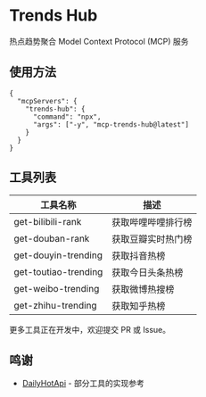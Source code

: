 # Trends Hub

热点趋势聚合 Model Context Protocol (MCP) 服务

## 使用方法

```jsonc
{
  "mcpServers": {
    "trends-hub": {
      "command": "npx",
      "args": ["-y", "mcp-trends-hub@latest"]
    }
  }
}
```

## 工具列表

| 工具名称             | 描述               |
| -------------------- | ------------------ |
| get-bilibili-rank    | 获取哔哩哔哩排行榜 |
| get-douban-rank      | 获取豆瓣实时热门榜 |
| get-douyin-trending  | 获取抖音热榜       |
| get-toutiao-trending | 获取今日头条热榜   |
| get-weibo-trending   | 获取微博热搜榜     |
| get-zhihu-trending   | 获取知乎热榜       |

更多工具正在开发中，欢迎提交 PR 或 Issue。

## 鸣谢

- [DailyHotApi](https://github.com/imsyy/DailyHotApi) - 部分工具的实现参考
